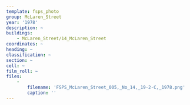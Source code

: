 ```yaml
---
template: fsps_photo
group: McLaren_Street
year: '1978'
description: ~
buildings:
    - McLaren_Street/14_McLaren_Street
coordinates: ~
heading: ~
classification: ~
section: ~
cell: ~
film_roll: ~
files:
    -
        filename: 'FSPS_McLaren_Street_005,_No_14,_19-2-C,_1978.png'
        caption: ''
---
```

